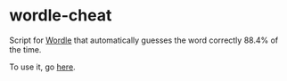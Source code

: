 # wordle-cheat

Script for [Wordle](https://www.powerlanguage.co.uk/wordle/) that automatically guesses the word correctly 88.4% of the time.

To use it, go [here](https://fupicat.github.io/wordle-cheat/).
